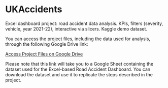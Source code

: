 # UKAccidents
Excel dashboard project: road accident data analysis. KPIs, filters (severity, vehicle, year 2021-22), interactive via slicers. Kaggle demo dataset.

You can access the project files, including the data used for analysis, through the following Google Drive link:

[Access Project Files on Google Drive](https://shorturl.at/KZdJa)

Please note that this link will take you to a Google Sheet containing the dataset used for the Excel-based Road Accident Dashboard. You can download the dataset and use it to replicate the steps described in the project.
